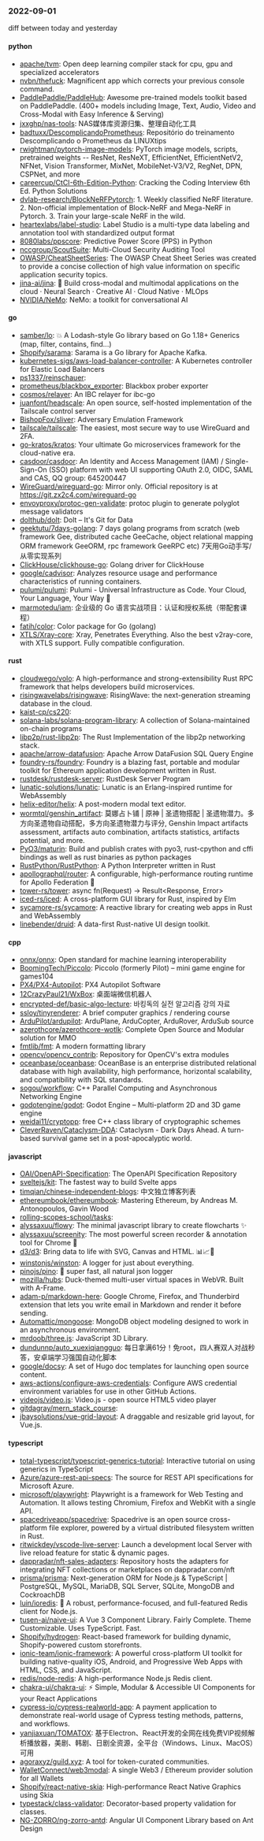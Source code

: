 ### 2022-09-01
diff between today and yesterday

#### python
* [apache/tvm](https://github.com/apache/tvm): Open deep learning compiler stack for cpu, gpu and specialized accelerators
* [nvbn/thefuck](https://github.com/nvbn/thefuck): Magnificent app which corrects your previous console command.
* [PaddlePaddle/PaddleHub](https://github.com/PaddlePaddle/PaddleHub): Awesome pre-trained models toolkit based on PaddlePaddle. (400+ models including Image, Text, Audio, Video and Cross-Modal with Easy Inference & Serving)
* [jxxghp/nas-tools](https://github.com/jxxghp/nas-tools): NAS媒体库资源归集、整理自动化工具
* [badtuxx/DescomplicandoPrometheus](https://github.com/badtuxx/DescomplicandoPrometheus): Repositório do treinamento Descomplicando o Prometheus da LINUXtips
* [rwightman/pytorch-image-models](https://github.com/rwightman/pytorch-image-models): PyTorch image models, scripts, pretrained weights -- ResNet, ResNeXT, EfficientNet, EfficientNetV2, NFNet, Vision Transformer, MixNet, MobileNet-V3/V2, RegNet, DPN, CSPNet, and more
* [careercup/CtCI-6th-Edition-Python](https://github.com/careercup/CtCI-6th-Edition-Python): Cracking the Coding Interview 6th Ed. Python Solutions
* [dvlab-research/BlockNeRFPytorch](https://github.com/dvlab-research/BlockNeRFPytorch): 1. Weekly classified NeRF literature. 2. Non-official implementation of Block-NeRF and Mega-NeRF in Pytorch. 3. Train your large-scale NeRF in the wild.
* [heartexlabs/label-studio](https://github.com/heartexlabs/label-studio): Label Studio is a multi-type data labeling and annotation tool with standardized output format
* [8080labs/ppscore](https://github.com/8080labs/ppscore): Predictive Power Score (PPS) in Python
* [nccgroup/ScoutSuite](https://github.com/nccgroup/ScoutSuite): Multi-Cloud Security Auditing Tool
* [OWASP/CheatSheetSeries](https://github.com/OWASP/CheatSheetSeries): The OWASP Cheat Sheet Series was created to provide a concise collection of high value information on specific application security topics.
* [jina-ai/jina](https://github.com/jina-ai/jina): 🔮 Build cross-modal and multimodal applications on the cloud · Neural Search · Creative AI · Cloud Native · MLOps
* [NVIDIA/NeMo](https://github.com/NVIDIA/NeMo): NeMo: a toolkit for conversational AI

#### go
* [samber/lo](https://github.com/samber/lo): 💥 A Lodash-style Go library based on Go 1.18+ Generics (map, filter, contains, find...)
* [Shopify/sarama](https://github.com/Shopify/sarama): Sarama is a Go library for Apache Kafka.
* [kubernetes-sigs/aws-load-balancer-controller](https://github.com/kubernetes-sigs/aws-load-balancer-controller): A Kubernetes controller for Elastic Load Balancers
* [ps1337/reinschauer](https://github.com/ps1337/reinschauer): 
* [prometheus/blackbox_exporter](https://github.com/prometheus/blackbox_exporter): Blackbox prober exporter
* [cosmos/relayer](https://github.com/cosmos/relayer): An IBC relayer for ibc-go
* [juanfont/headscale](https://github.com/juanfont/headscale): An open source, self-hosted implementation of the Tailscale control server
* [BishopFox/sliver](https://github.com/BishopFox/sliver): Adversary Emulation Framework
* [tailscale/tailscale](https://github.com/tailscale/tailscale): The easiest, most secure way to use WireGuard and 2FA.
* [go-kratos/kratos](https://github.com/go-kratos/kratos): Your ultimate Go microservices framework for the cloud-native era.
* [casdoor/casdoor](https://github.com/casdoor/casdoor): An Identity and Access Management (IAM) / Single-Sign-On (SSO) platform with web UI supporting OAuth 2.0, OIDC, SAML and CAS, QQ group: 645200447
* [WireGuard/wireguard-go](https://github.com/WireGuard/wireguard-go): Mirror only. Official repository is at https://git.zx2c4.com/wireguard-go
* [envoyproxy/protoc-gen-validate](https://github.com/envoyproxy/protoc-gen-validate): protoc plugin to generate polyglot message validators
* [dolthub/dolt](https://github.com/dolthub/dolt): Dolt – It's Git for Data
* [geektutu/7days-golang](https://github.com/geektutu/7days-golang): 7 days golang programs from scratch (web framework Gee, distributed cache GeeCache, object relational mapping ORM framework GeeORM, rpc framework GeeRPC etc) 7天用Go动手写/从零实现系列
* [ClickHouse/clickhouse-go](https://github.com/ClickHouse/clickhouse-go): Golang driver for ClickHouse
* [google/cadvisor](https://github.com/google/cadvisor): Analyzes resource usage and performance characteristics of running containers.
* [pulumi/pulumi](https://github.com/pulumi/pulumi): Pulumi - Universal Infrastructure as Code. Your Cloud, Your Language, Your Way 🚀
* [marmotedu/iam](https://github.com/marmotedu/iam): 企业级的 Go 语言实战项目：认证和授权系统（带配套课程）
* [fatih/color](https://github.com/fatih/color): Color package for Go (golang)
* [XTLS/Xray-core](https://github.com/XTLS/Xray-core): Xray, Penetrates Everything. Also the best v2ray-core, with XTLS support. Fully compatible configuration.

#### rust
* [cloudwego/volo](https://github.com/cloudwego/volo): A high-performance and strong-extensibility Rust RPC framework that helps developers build microservices.
* [risingwavelabs/risingwave](https://github.com/risingwavelabs/risingwave): RisingWave: the next-generation streaming database in the cloud.
* [kaist-cp/cs220](https://github.com/kaist-cp/cs220): 
* [solana-labs/solana-program-library](https://github.com/solana-labs/solana-program-library): A collection of Solana-maintained on-chain programs
* [libp2p/rust-libp2p](https://github.com/libp2p/rust-libp2p): The Rust Implementation of the libp2p networking stack.
* [apache/arrow-datafusion](https://github.com/apache/arrow-datafusion): Apache Arrow DataFusion SQL Query Engine
* [foundry-rs/foundry](https://github.com/foundry-rs/foundry): Foundry is a blazing fast, portable and modular toolkit for Ethereum application development written in Rust.
* [rustdesk/rustdesk-server](https://github.com/rustdesk/rustdesk-server): RustDesk Server Program
* [lunatic-solutions/lunatic](https://github.com/lunatic-solutions/lunatic): Lunatic is an Erlang-inspired runtime for WebAssembly
* [helix-editor/helix](https://github.com/helix-editor/helix): A post-modern modal text editor.
* [wormtql/genshin_artifact](https://github.com/wormtql/genshin_artifact): 莫娜占卜铺 | 原神 | 圣遗物搭配 | 圣遗物潜力。多方向圣遗物自动搭配，多方向圣遗物潜力与评分, Genshin Impact artifacts assessment, artifacts auto combination, artifacts statistics, artifacts potential, and more.
* [PyO3/maturin](https://github.com/PyO3/maturin): Build and publish crates with pyo3, rust-cpython and cffi bindings as well as rust binaries as python packages
* [RustPython/RustPython](https://github.com/RustPython/RustPython): A Python Interpreter written in Rust
* [apollographql/router](https://github.com/apollographql/router): A configurable, high-performance routing runtime for Apollo Federation 🚀
* [tower-rs/tower](https://github.com/tower-rs/tower): async fn(Request) -> Result<Response, Error>
* [iced-rs/iced](https://github.com/iced-rs/iced): A cross-platform GUI library for Rust, inspired by Elm
* [sycamore-rs/sycamore](https://github.com/sycamore-rs/sycamore): A reactive library for creating web apps in Rust and WebAssembly
* [linebender/druid](https://github.com/linebender/druid): A data-first Rust-native UI design toolkit.

#### cpp
* [onnx/onnx](https://github.com/onnx/onnx): Open standard for machine learning interoperability
* [BoomingTech/Piccolo](https://github.com/BoomingTech/Piccolo): Piccolo (formerly Pilot) – mini game engine for games104
* [PX4/PX4-Autopilot](https://github.com/PX4/PX4-Autopilot): PX4 Autopilot Software
* [12CrazyPaul21/WxBox](https://github.com/12CrazyPaul21/WxBox): 桌面端微信机器人
* [encrypted-def/basic-algo-lecture](https://github.com/encrypted-def/basic-algo-lecture): 바킹독의 실전 알고리즘 강의 자료
* [ssloy/tinyrenderer](https://github.com/ssloy/tinyrenderer): A brief computer graphics / rendering course
* [ArduPilot/ardupilot](https://github.com/ArduPilot/ardupilot): ArduPlane, ArduCopter, ArduRover, ArduSub source
* [azerothcore/azerothcore-wotlk](https://github.com/azerothcore/azerothcore-wotlk): Complete Open Source and Modular solution for MMO
* [fmtlib/fmt](https://github.com/fmtlib/fmt): A modern formatting library
* [opencv/opencv_contrib](https://github.com/opencv/opencv_contrib): Repository for OpenCV's extra modules
* [oceanbase/oceanbase](https://github.com/oceanbase/oceanbase): OceanBase is an enterprise distributed relational database with high availability, high performance, horizontal scalability, and compatibility with SQL standards.
* [sogou/workflow](https://github.com/sogou/workflow): C++ Parallel Computing and Asynchronous Networking Engine
* [godotengine/godot](https://github.com/godotengine/godot): Godot Engine – Multi-platform 2D and 3D game engine
* [weidai11/cryptopp](https://github.com/weidai11/cryptopp): free C++ class library of cryptographic schemes
* [CleverRaven/Cataclysm-DDA](https://github.com/CleverRaven/Cataclysm-DDA): Cataclysm - Dark Days Ahead. A turn-based survival game set in a post-apocalyptic world.

#### javascript
* [OAI/OpenAPI-Specification](https://github.com/OAI/OpenAPI-Specification): The OpenAPI Specification Repository
* [sveltejs/kit](https://github.com/sveltejs/kit): The fastest way to build Svelte apps
* [timqian/chinese-independent-blogs](https://github.com/timqian/chinese-independent-blogs): 中文独立博客列表
* [ethereumbook/ethereumbook](https://github.com/ethereumbook/ethereumbook): Mastering Ethereum, by Andreas M. Antonopoulos, Gavin Wood
* [rolling-scopes-school/tasks](https://github.com/rolling-scopes-school/tasks): 
* [alyssaxuu/flowy](https://github.com/alyssaxuu/flowy): The minimal javascript library to create flowcharts ✨
* [alyssaxuu/screenity](https://github.com/alyssaxuu/screenity): The most powerful screen recorder & annotation tool for Chrome 🎥
* [d3/d3](https://github.com/d3/d3): Bring data to life with SVG, Canvas and HTML. 📊📈🎉
* [winstonjs/winston](https://github.com/winstonjs/winston): A logger for just about everything.
* [pinojs/pino](https://github.com/pinojs/pino): 🌲 super fast, all natural json logger
* [mozilla/hubs](https://github.com/mozilla/hubs): Duck-themed multi-user virtual spaces in WebVR. Built with A-Frame.
* [adam-p/markdown-here](https://github.com/adam-p/markdown-here): Google Chrome, Firefox, and Thunderbird extension that lets you write email in Markdown and render it before sending.
* [Automattic/mongoose](https://github.com/Automattic/mongoose): MongoDB object modeling designed to work in an asynchronous environment.
* [mrdoob/three.js](https://github.com/mrdoob/three.js): JavaScript 3D Library.
* [dundunnp/auto_xuexiqiangguo](https://github.com/dundunnp/auto_xuexiqiangguo): 每日拿满61分！免root，四人赛双人对战秒答，安卓端学习强国自动化脚本
* [google/docsy](https://github.com/google/docsy): A set of Hugo doc templates for launching open source content.
* [aws-actions/configure-aws-credentials](https://github.com/aws-actions/configure-aws-credentials): Configure AWS credential environment variables for use in other GitHub Actions.
* [videojs/video.js](https://github.com/videojs/video.js): Video.js - open source HTML5 video player
* [gitdagray/mern_stack_course](https://github.com/gitdagray/mern_stack_course): 
* [jbaysolutions/vue-grid-layout](https://github.com/jbaysolutions/vue-grid-layout): A draggable and resizable grid layout, for Vue.js.

#### typescript
* [total-typescript/typescript-generics-tutorial](https://github.com/total-typescript/typescript-generics-tutorial): Interactive tutorial on using generics in TypeScript
* [Azure/azure-rest-api-specs](https://github.com/Azure/azure-rest-api-specs): The source for REST API specifications for Microsoft Azure.
* [microsoft/playwright](https://github.com/microsoft/playwright): Playwright is a framework for Web Testing and Automation. It allows testing Chromium, Firefox and WebKit with a single API.
* [spacedriveapp/spacedrive](https://github.com/spacedriveapp/spacedrive): Spacedrive is an open source cross-platform file explorer, powered by a virtual distributed filesystem written in Rust.
* [ritwickdey/vscode-live-server](https://github.com/ritwickdey/vscode-live-server): Launch a development local Server with live reload feature for static & dynamic pages.
* [dappradar/nft-sales-adapters](https://github.com/dappradar/nft-sales-adapters): Repository hosts the adapters for integrating NFT collections or marketplaces on dappradar.com/nft
* [prisma/prisma](https://github.com/prisma/prisma): Next-generation ORM for Node.js & TypeScript | PostgreSQL, MySQL, MariaDB, SQL Server, SQLite, MongoDB and CockroachDB
* [luin/ioredis](https://github.com/luin/ioredis): 🚀 A robust, performance-focused, and full-featured Redis client for Node.js.
* [tusen-ai/naive-ui](https://github.com/tusen-ai/naive-ui): A Vue 3 Component Library. Fairly Complete. Theme Customizable. Uses TypeScript. Fast.
* [Shopify/hydrogen](https://github.com/Shopify/hydrogen): React-based framework for building dynamic, Shopify-powered custom storefronts.
* [ionic-team/ionic-framework](https://github.com/ionic-team/ionic-framework): A powerful cross-platform UI toolkit for building native-quality iOS, Android, and Progressive Web Apps with HTML, CSS, and JavaScript.
* [redis/node-redis](https://github.com/redis/node-redis): A high-performance Node.js Redis client.
* [chakra-ui/chakra-ui](https://github.com/chakra-ui/chakra-ui): ⚡️ Simple, Modular & Accessible UI Components for your React Applications
* [cypress-io/cypress-realworld-app](https://github.com/cypress-io/cypress-realworld-app): A payment application to demonstrate real-world usage of Cypress testing methods, patterns, and workflows.
* [yanjiaxuan/TOMATOX](https://github.com/yanjiaxuan/TOMATOX): 基于Electron、React开发的全网在线免费VIP视频解析播放器，美剧、韩剧、日剧全资源，全平台（Windows、Linux、MacOS）可用
* [agoraxyz/guild.xyz](https://github.com/agoraxyz/guild.xyz): A tool for token-curated communities.
* [WalletConnect/web3modal](https://github.com/WalletConnect/web3modal): A single Web3 / Ethereum provider solution for all Wallets
* [Shopify/react-native-skia](https://github.com/Shopify/react-native-skia): High-performance React Native Graphics using Skia
* [typestack/class-validator](https://github.com/typestack/class-validator): Decorator-based property validation for classes.
* [NG-ZORRO/ng-zorro-antd](https://github.com/NG-ZORRO/ng-zorro-antd): Angular UI Component Library based on Ant Design
